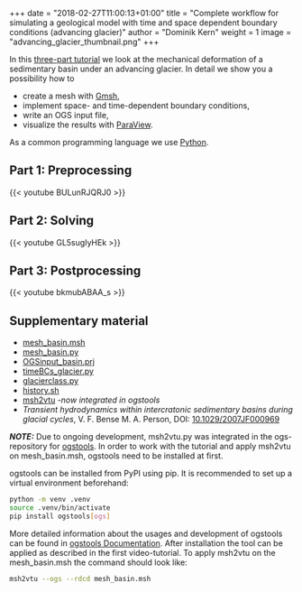 +++
date = "2018-02-27T11:00:13+01:00"
title = "Complete workflow for simulating a geological model with time and space dependent boundary conditions (advancing glacier)"
author = "Dominik Kern"
weight = 1
image = "advancing_glacier_thumbnail.png"
+++

In this [three-part tutorial](https://www.youtube.com/watch?v=BULunRJQRJ0&list=PLU_clTnZqNAeOXENl79kQwn0pgHGittX1) we look at the mechanical deformation of a sedimentary basin under an advancing glacier. In detail we show you a possibility how to

* create a mesh with [Gmsh](http://gmsh.info/),
* implement space- and time-dependent boundary conditions,
* write an OGS input file,
* visualize the results with [ParaView](https://www.paraview.org/).

As a common programming language we use [Python](https://www.python.org).

## Part 1: Preprocessing

{{< youtube BULunRJQRJ0 >}}

## Part 2: Solving

{{< youtube GL5sugIyHEk >}}

## Part 3: Postprocessing

{{< youtube bkmubABAA_s >}}

## Supplementary material

<!-- vale off -->

* [mesh_basin.msh](https://vip.s3.ufz.de/ogs/public/web/tutorials/advancing-glacier/mesh_basin.msh)
* [mesh_basin.py](mesh_basin.py)
* [OGSinput_basin.prj](OGSinput_basin.prj)
* [timeBCs_glacier.py](timeBCs_glacier.py)
* [glacierclass.py](glacierclass.py)
* [history.sh](history.sh)
* [msh2vtu](https://gitlab.opengeosys.org/ogs/tools/ogstools) *-now integrated in ogstools*
* *Transient hydrodynamics within intercratonic sedimentary basins during glacial cycles*, V. F. Bense  M. A. Person, DOI: [10.1029/2007JF000969](https://agupubs.onlinelibrary.wiley.com/doi/full/10.1029/2007JF000969)

***NOTE:***  Due to ongoing development, msh2vtu.py was integrated in the ogs-repository for [ogstools](https://gitlab.opengeosys.org/ogs/tools/ogstools).
In order to work with the tutorial and apply msh2vtu on mesh_basin.msh, ogstools need to be installed at first.

ogstools can be installed from PyPI using pip.
It is recommended to set up a virtual environment beforehand:

```bash
python -m venv .venv
source .venv/bin/activate
pip install ogstools[ogs]
```

More detailed information about the usages and development of ogstools can be found in [ogstools Documentation](https://ogstools.opengeosys.org/stable/index.html).
After installation the tool can be applied as described in the first video-tutorial.
To apply msh2vtu on the mesh_basin.msh the command should look like:

```bash
msh2vtu --ogs --rdcd mesh_basin.msh
```
